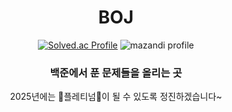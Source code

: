 <h1 align="center"> BOJ </h1>

<div align="center">
  
  [![Solved.ac Profile](http://mazassumnida.wtf/api/v2/generate_badge?boj=cogns1118)](https://solved.ac/cogns1118/)
  ![mazandi profile](http://mazandi.herokuapp.com/api?handle=cogns1118&theme=cold)

  <h3>백준에서 푼 문제들을 올리는 곳</h3>
  2025년에는 💚플레티넘💚이 될 수 있도록 정진하겠습니다~
</div>
